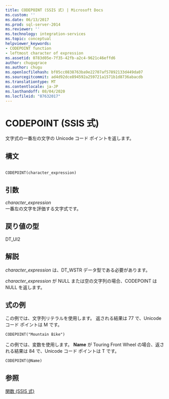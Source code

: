 ```yaml
---
title: CODEPOINT (SSIS 式) | Microsoft Docs
ms.custom: ''
ms.date: 06/13/2017
ms.prod: sql-server-2014
ms.reviewer: ''
ms.technology: integration-services
ms.topic: conceptual
helpviewer_keywords:
- CODEPOINT function
- leftmost character of expression
ms.assetid: 0783d05e-7f35-42fb-a2c4-9621c46effd6
author: chugugrace
ms.author: chugu
ms.openlocfilehash: bf05cc0838763ba9e22707af57892133d449da07
ms.sourcegitcommit: ad4d92dce894592a259721a1571b1d8736abacdb
ms.translationtype: MT
ms.contentlocale: ja-JP
ms.lasthandoff: 08/04/2020
ms.locfileid: "87632017"
---
```

# <a name="codepoint-ssis-expression"></a>CODEPOINT (SSIS 式)
  文字式の一番左の文字の Unicode コード ポイントを返します。  
  
## <a name="syntax"></a>構文  
  
```  
  
CODEPOINT(character_expression)  
```  
  
## <a name="arguments"></a>引数  
 *character_expression*  
 一番左の文字を評価する文字式です。  
  
## <a name="result-types"></a>戻り値の型  
 DT_UI2  
  
## <a name="remarks"></a>解説  
 *character_expression* は、DT_WSTR データ型である必要があります。  
  
 *character_expression* が NULL または空の文字列の場合、CODEPOINT は NULL を返します。  
  
## <a name="expression-examples"></a>式の例  
 この例では、文字列リテラルを使用します。 返される結果は 77 で、Unicode コード ポイントは M です。  
  
```  
CODEPOINT("Mountain Bike")  
```  
  
 この例では、変数を使用します。 **Name** が Touring Front Wheel の場合、返される結果は 84 で、Unicode コード ポイントは T です。  
  
```  
CODEPOINT(@Name)  
```  
  
## <a name="see-also"></a>参照  
 [関数 (SSIS 式)](functions-ssis-expression.md)  
  
  
